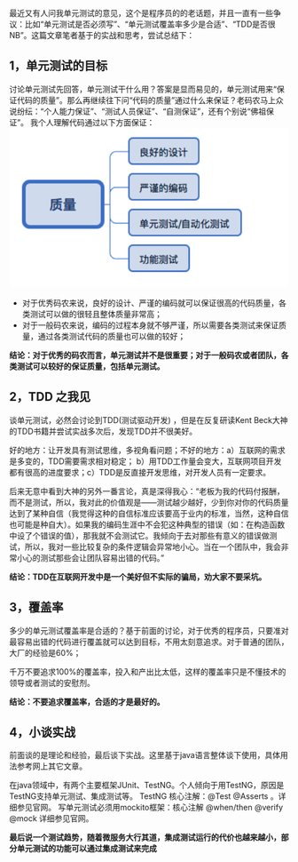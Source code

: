最近又有人问我单元测试的意见，这个是程序员的的老话题，并且一直有一些争议：比如“单元测试是否必须写”、“单元测试覆盖率多少是合适”、“TDD是否很NB”。这篇文章笔者基于的实战和思考，尝试总结下：

## 1，单元测试的目标
讨论单元测试先回答，单元测试干什么用？答案是显而易见的，单元测试用来“保证代码的质量”。那么再继续往下问“代码的质量”通过什么来保证？老码农马上众说纷纭：“个人能力保证”、“测试人员保证”、“自测保证”，还有个别说“佛祖保证”。
我个人理解代码通过以下方面保证：
![image](https://github.com/sesamegu/doc/blob/master/tmp/101.png?raw=true)

* 对于优秀码农来说，良好的设计、严谨的编码就可以保证很高的代码质量，各类测试可以做的很轻且整体质量非常高；
* 对于一般码农来说，编码的过程本身就不够严谨，所以需要各类测试来保证质量，通过各类测试代码的质量也可以做的较好；


**结论：对于优秀的码农而言，单元测试并不是很重要；对于一般码农或者团队，各类测试可以较好的保证质量，包括单元测试。**


## 2，TDD 之我见
谈单元测试，必然会讨论到TDD(测试驱动开发) ，但是在反复研读Kent Beck大神的TDD书籍并尝试实战多次后，发现TDD并不很美好。
<p>好的地方：让开发具有测试思维，多视角看问题；不好的地方：a）互联网的需求是多变的，TDD需要需求相对稳定； b）用TDD工作量会变大，互联网项目开发都有很高的进度要求；c）TDD是反直接开发思维，对开发人员有一定要求。</p>
<p>后来无意中看到大神的另外一番言论，真是深得我心：“老板为我的代码付报酬，而不是测试，所以，我对此的价值观是——测试越少越好，少到你对你的代码质量达到了某种自信（我觉得这种的自信标准应该要高于业内的标准，当然，这种自信也可能是种自大）。如果我的编码生涯中不会犯这种典型的错误（如：在构造函数中设了个错误的值），那我就不会测试它。我倾向于去对那些有意义的错误做测试，所以，我对一些比较复杂的条件逻辑会异常地小心。当在一个团队中，我会非常小心的测试那些会让团队容易出错的代码。”</p>

**结论：TDD在互联网开发中是一个美好但不实际的骗局，劝大家不要采坑。**

## 3，覆盖率
<p>多少的单元测试覆盖率是合适的？基于前面的讨论，对于优秀的程序员，只要准对最容易出错的代码进行覆盖就可以达到目标，不用太刻意追求。对于普通的团队，大厂的经验是60%；</p>
<p>千万不要追求100%的覆盖率，投入和产出比太低，这样的覆盖率只是不懂技术的领导或者测试的安慰剂。<p>

**结论：不要追求覆盖率，合适的才是最好的。**


## 4，小谈实战
<p>前面谈的是理论和经验，最后谈下实战。这里基于java语言整体谈下使用，具体用法参考网上其它文章。</p>
<p>在java领域中，有两个主要框架JUnit、TestNG。个人倾向于用TestNG，原因是TestNG支持单元测试、集成测试等。
TestNG 核心注解：@Test @Asserts 。详细参见官网。
写单元测试必须用mockito框架：核心注解 @when/then @verify @mock 详细参见官网。</p>

**最后说一个测试趋势，随着微服务大行其道，集成测试运行的代价也越来越小，部分单元测试的功能可以通过集成测试来完成**




